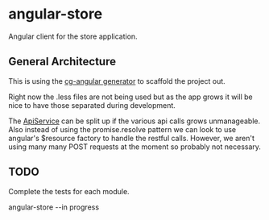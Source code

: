 angular-store
=============

Angular client for the store application.

General Architecture
-------

This is using the [cg-angular generator](https://github.com/cgross/generator-cg-angular) to scaffold the project out.

Right now the .less files are not being used but as the app grows it will be nice to have those separated during development. 

The [ApiService](https://github.com/jsJunky/angular-store/blob/master/service/ApiService.js) can be split up if the various api calls grows unmanageable. Also instead of using the promise.resolve pattern we can look to use angular's $resource factory to handle the restful calls. However, we aren't using many many POST requests at the moment so probably not necessary.

TODO
-------

Complete the tests for each module.

angular-store  --in progress